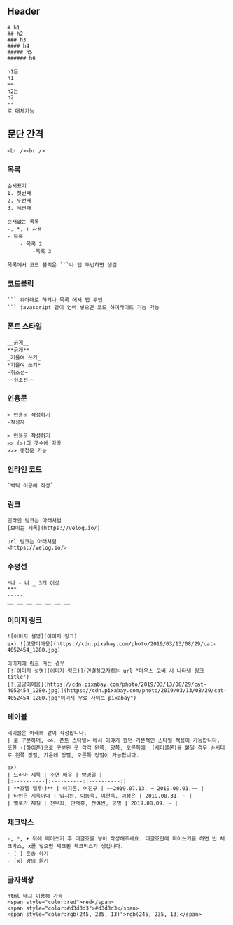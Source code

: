 ## Header
```
# h1
## h2
### h3
#### h4
##### h5
###### h6

h1은
h1
==
h2는
h2
--
로 대체가능
```

## 문단 간격
```
<br /><br />
```

### 목록
```
순서표기
1. 첫번째
2. 두번째
3. 세번째

순서없는 목록
-, *, + 사용
- 목록
	- 목록 2
		-목록 3

목록에서 코드 블럭은 ```나 탭 두번하면 생김
```

### 코드블럭
```
``` 위아래로 하거나 목록 에서 탭 두번
``` javascript 같이 언어 넣으면 코드 하이라이트 기능 가능
```

### 폰트 스타일
```
__굵게__
**굵게**
_기울여 쓰기_
*기울여 쓰기*
~취소선~
~~취소선~~
```

### 인용문
```
> 인용문 작성하기
-작성자

> 인용문 작성하기
>> (>)의 갯수에 따라
>>> 중첩문 가능
```

### 인라인 코드
```
`백틱 이용해 작성`
```

### 링크
```
인라인 링크는 아래처럼
[보이는 제목](https://velog.io/)

url 링크는 아래처럼
<https://velog.io/>
```

### 수평선
```
*나 - 나 _ 3개 이상
***
-----
__ __ __ __ __ __ __
```

### 이미지 링크
```
![이미지 설명](이미지 링크)
ex) ![고양이애옹](https://cdn.pixabay.com/photo/2019/03/13/08/29/cat-4052454_1280.jpg)

이미지에 링크 거는 경우
[![이미지 설명](이미지 링크)](연결하고자하는 url "마우스 오버 시 나타낼 링크 title")
[![고양이애옹](https://cdn.pixabay.com/photo/2019/03/13/08/29/cat-4052454_1280.jpg)](https://cdn.pixabay.com/photo/2019/03/13/08/29/cat-4052454_1280.jpg"이미지 무료 사이트 pixabay")
```

### 테이블
```
테이블은 아래와 같이 작성합니다.
| 로 구분하며, <4. 폰트 스타일> 에서 이야기 했던 기본적인 스타일 적용이 가능합니다. 또한 -(하이픈)으로 구분된 곳 각각 왼쪽, 양쪽, 오른쪽에 :(세미콜론)을 붙일 경우 순서대로 왼쪽 정렬, 가운데 정렬, 오른쪽 정렬이 가능합니다.

ex)
| 드라마 제목 | 주연 배우 | 방영일 |
|:----------|:----------:|----------:|
| **호텔 델루나** | 이지은, 여진구 | ~~2019.07.13. ~ 2019.09.01.~~ |
| 타인은 지옥이다 | 임시완, 이동욱, 이현욱, 이정은 | 2019.08.31. ~ |
| 멜로가 체질 | 천우희, 안재홍, 전여빈, 공명 | 2019.08.09. ~ |
```

### 체크박스
```
-, *, + 뒤에 띄어쓰기 후 대괄호를 넣어 작성해주세요. 대괄호안에 띄어쓰기를 하면 빈 체크박스, x를 넣으면 체크된 체크박스가 생깁니다.
- [ ] 운동 하기
- [x] 강의 듣기
```

### 글자색상
```
html 태그 이용해 가능
<span style="color:red">red</span>
<span style="color:#d3d3d3">#d3d3d3</span>
<span style="color:rgb(245, 235, 13)">rgb(245, 235, 13)</span>
```